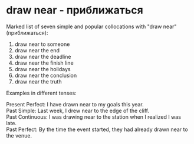 # draw near - приближаться

Marked list of seven simple and popular collocations with "draw near" (приближаться):

1. draw near to someone  
2. draw near the end  
3. draw near the deadline  
4. draw near the finish line  
5. draw near the holidays  
6. draw near the conclusion  
7. draw near the truth  

Examples in different tenses:

Present Perfect: I have drawn near to my goals this year.  
Past Simple: Last week, I drew near to the edge of the cliff.  
Past Continuous: I was drawing near to the station when I realized I was late.  
Past Perfect: By the time the event started, they had already drawn near to the venue.
